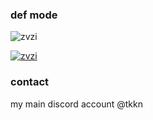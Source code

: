 ###                                               def mode


<p align="left"> <img src="https://komarev.com/ghpvc/?username=zvzi&label=Profile%20views&color=0e75b6&style=flat" alt="zvzi" /> </p>

<p align="left"> <a href="https://github.com/ryo-ma/github-profile-trophy"><img src="https://github-profile-trophy.vercel.app/?username=zvzi" alt="zvzi" /></a> </p>

<h3 align="left">contact</h3>
my main discord account @tkkn

